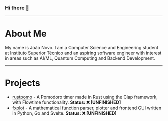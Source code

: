 ### Hi there 👋
---
# About Me
My name is João Novo. I am a Computer Science and Engineering student at Instituto Superior Técnico and an aspiring software engineer with interest in areas such as AI/ML, Quantum Computing and Backend Development.

---
# Projects
-  [rustpomo](https://github.com/joao-novo/rustpomo) - A Pomodoro timer made in Rust using the Clap framework, with Flowtime functionality. __Status: ❌ [UNFINISHED]__
-  [fxplot](https://github.com/joao-novo/fxplot) - A mathematical function parser, plotter and frontend GUI written in Python, Go and Svelte. __Status: ❌ [UNFINISHED]__
<!--
**joao-novo/joao-novo** is a ✨ _special_ ✨ repository because its `README.md` (this file) appears on your GitHub profile.

Here are some ideas to get you started:

- 🔭 I’m currently working on ...
- 🌱 I’m currently learning ...
- 👯 I’m looking to collaborate on ...
- 🤔 I’m looking for help with ...
- 💬 Ask me about ...
- 📫 How to reach me: ...
- 😄 Pronouns: ...
- ⚡ Fun fact: ...
-->
